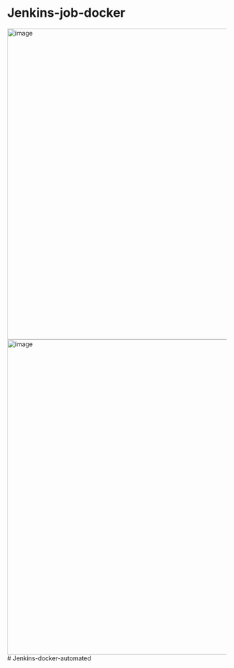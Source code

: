 # Jenkins-job-docker






<img width="1280" height="713" alt="image" src="https://github.com/user-attachments/assets/cdbbbd6e-28dd-48ba-943d-738d51ec91fd" />

<img width="1282" height="722" alt="image" src="https://github.com/user-attachments/assets/2d220bb5-5807-4cd8-84b4-641fa804098e" />
# Jenkins-docker-automated

